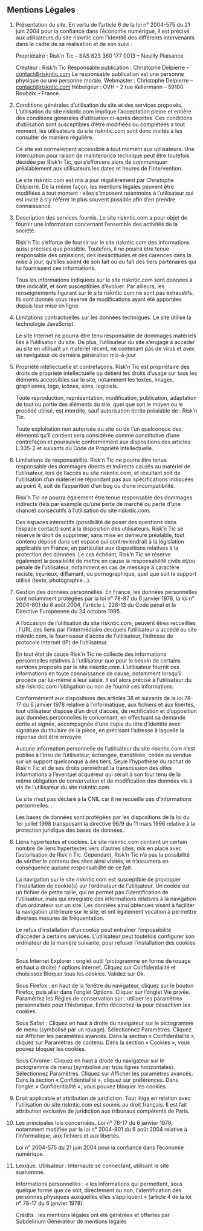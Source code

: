 ## Mentions Légales
1. Présentation du site.
    En vertu de l’article 6 de la loi n° 2004-575 du 21 juin 2004 pour la confiance dans l’économie numérique, il est précisé aux utilisateurs du site riskntic.com l’identité des différents intervenants dans le cadre de sa réalisation et de son suivi :

    Propriétaire : Risk’n Tic – SAS 823 360 177 0013 – Neuilly Plaisance

    Créateur : Risk’n Tic
    Responsable publication : Christophe Delpierre – contact@riskntic.com
    Le responsable publication est une personne physique ou une personne morale.
    Webmaster : Christophe Delpierre – contact@riskntic.com
    Hébergeur : OVH – 2 rue Kellermann – 59100 Roubaix – France.

2. Conditions générales d’utilisation du site et des services proposés.
    L’utilisation du site riskntic.com implique l’acceptation pleine et entière des conditions générales d’utilisation ci-après décrites. Ces conditions d’utilisation sont susceptibles d’être modifiées ou complétées à tout moment, les utilisateurs du site riskntic.com sont donc invités à les consulter de manière régulière.

    Ce site est normalement accessible à tout moment aux utilisateurs. Une interruption pour raison de maintenance technique peut être toutefois décidée par Risk’n Tic, qui s’efforcera alors de communiquer préalablement aux utilisateurs les dates et heures de l’intervention.

    Le site riskntic.com est mis à jour régulièrement par Christophe Delpierre. De la même façon, les mentions légales peuvent être modifiées à tout moment : elles s’imposent néanmoins à l’utilisateur qui est invité à s’y référer le plus souvent possible afin d’en prendre connaissance.

3. Description des services fournis.
    Le site riskntic.com a pour objet de fournir une information concernant l’ensemble des activités de la société.

    Risk’n Tic s’efforce de fournir sur le site riskntic.com des informations aussi précises que possible. Toutefois, il ne pourra être tenue responsable des omissions, des inexactitudes et des carences dans la mise à jour, qu’elles soient de son fait ou du fait des tiers partenaires qui lui fournissent ces informations.

    Tous les informations indiquées sur le site riskntic.com sont données à titre indicatif, et sont susceptibles d’évoluer. Par ailleurs, les renseignements figurant sur le site riskntic.com ne sont pas exhaustifs. Ils sont donnés sous réserve de modifications ayant été apportées depuis leur mise en ligne.

4. Limitations contractuelles sur les données techniques.
    Le site utilise la technologie JavaScript.

    Le site Internet ne pourra être tenu responsable de dommages matériels liés à l’utilisation du site. De plus, l’utilisateur du site s’engage à accéder au site en utilisant un matériel récent, ne contenant pas de virus et avec un navigateur de dernière génération mis-à-jour

5. Propriété intellectuelle et contrefaçons.
    Risk’n Tic est propriétaire des droits de propriété intellectuelle ou détient les droits d’usage sur tous les éléments accessibles sur le site, notamment les textes, images, graphismes, logo, icônes, sons, logiciels.

    Toute reproduction, représentation, modification, publication, adaptation de tout ou partie des éléments du site, quel que soit le moyen ou le procédé utilisé, est interdite, sauf autorisation écrite préalable de : Risk’n Tic.

    Toute exploitation non autorisée du site ou de l’un quelconque des éléments qu’il contient sera considérée comme constitutive d’une contrefaçon et poursuivie conformément aux dispositions des articles L.335-2 et suivants du Code de Propriété Intellectuelle.

6. Limitations de responsabilité.
    Risk’n Tic ne pourra être tenue responsable des dommages directs et indirects causés au matériel de l’utilisateur, lors de l’accès au site riskntic.com, et résultant soit de l’utilisation d’un matériel ne répondant pas aux spécifications indiquées au point 4, soit de l’apparition d’un bug ou d’une incompatibilité.

    Risk’n Tic ne pourra également être tenue responsable des dommages indirects (tels par exemple qu’une perte de marché ou perte d’une chance) consécutifs à l’utilisation du site riskntic.com.

    Des espaces interactifs (possibilité de poser des questions dans l’espace contact) sont à la disposition des utilisateurs. Risk’n Tic se réserve le droit de supprimer, sans mise en demeure préalable, tout contenu déposé dans cet espace qui contreviendrait à la législation applicable en France, en particulier aux dispositions relatives à la protection des données. Le cas échéant, Risk’n Tic se réserve également la possibilité de mettre en cause la responsabilité civile et/ou pénale de l’utilisateur, notamment en cas de message à caractère raciste, injurieux, diffamant, ou pornographique, quel que soit le support utilisé (texte, photographie…).

7. Gestion des données personnelles.
    En France, les données personnelles sont notamment protégées par la loi n° 78-87 du 6 janvier 1978, la loi n° 2004-801 du 6 août 2004, l’article L. 226-13 du Code pénal et la Directive Européenne du 24 octobre 1995.

    A l’occasion de l’utilisation du site riskntic.com, peuvent êtres recueillies : l’URL des liens par l’intermédiaire desquels l’utilisateur a accédé au site riskntic.com, le fournisseur d’accès de l’utilisateur, l’adresse de protocole Internet (IP) de l’utilisateur.

    En tout état de cause Risk’n Tic ne collecte des informations personnelles relatives à l’utilisateur que pour le besoin de certains services proposés par le site riskntic.com. L’utilisateur fournit ces informations en toute connaissance de cause, notamment lorsqu’il procède par lui-même à leur saisie. Il est alors précisé à l’utilisateur du site riskntic.com l’obligation ou non de fournir ces informations.

    Conformément aux dispositions des articles 38 et suivants de la loi 78-17 du 6 janvier 1978 relative à l’informatique, aux fichiers et aux libertés, tout utilisateur dispose d’un droit d’accès, de rectification et d’opposition aux données personnelles le concernant, en effectuant sa demande écrite et signée, accompagnée d’une copie du titre d’identité avec signature du titulaire de la pièce, en précisant l’adresse à laquelle la réponse doit être envoyée.

    Aucune information personnelle de l’utilisateur du site riskntic.com n’est publiée à l’insu de l’utilisateur, échangée, transférée, cédée ou vendue sur un support quelconque à des tiers. Seule l’hypothèse du rachat de Risk’n Tic et de ses droits permettrait la transmission des dites informations à l’éventuel acquéreur qui serait à son tour tenu de la même obligation de conservation et de modification des données vis à vis de l’utilisateur du site riskntic.com.

    Le site n’est pas déclaré à la CNIL car il ne recueille pas d’informations personnelles. .

    Les bases de données sont protégées par les dispositions de la loi du 1er juillet 1998 transposant la directive 96/9 du 11 mars 1996 relative à la protection juridique des bases de données.

8. Liens hypertextes et cookies.
    Le site riskntic.com contient un certain nombre de liens hypertextes vers d’autres sites, mis en place avec l’autorisation de Risk’n Tic. Cependant, Risk’n Tic n’a pas la possibilité de vérifier le contenu des sites ainsi visités, et n’assumera en conséquence aucune responsabilité de ce fait.

    La navigation sur le site riskntic.com est susceptible de provoquer l’installation de cookie(s) sur l’ordinateur de l’utilisateur. Un cookie est un fichier de petite taille, qui ne permet pas l’identification de l’utilisateur, mais qui enregistre des informations relatives à la navigation d’un ordinateur sur un site. Les données ainsi obtenues visent à faciliter la navigation ultérieure sur le site, et ont également vocation à permettre diverses mesures de fréquentation.

    Le refus d’installation d’un cookie peut entraîner l’impossibilité d’accéder à certains services. L’utilisateur peut toutefois configurer son ordinateur de la manière suivante, pour refuser l’installation des cookies :

    Sous Internet Explorer : onglet outil (pictogramme en forme de rouage en haut a droite) / options internet. Cliquez sur Confidentialité et choisissez Bloquer tous les cookies. Validez sur Ok.

    Sous Firefox : en haut de la fenêtre du navigateur, cliquez sur le bouton Firefox, puis aller dans l’onglet Options. Cliquer sur l’onglet Vie privée.
    Paramétrez les Règles de conservation sur : utiliser les paramètres personnalisés pour l’historique. Enfin décochez-la pour désactiver les cookies.

    Sous Safari : Cliquez en haut à droite du navigateur sur le pictogramme de menu (symbolisé par un rouage). Sélectionnez Paramètres. Cliquez sur Afficher les paramètres avancés. Dans la section « Confidentialité », cliquez sur Paramètres de contenu. Dans la section « Cookies », vous pouvez bloquer les cookies.

    Sous Chrome : Cliquez en haut à droite du navigateur sur le pictogramme de menu (symbolisé par trois lignes horizontales). Sélectionnez Paramètres. Cliquez sur Afficher les paramètres avancés. Dans la section « Confidentialité », cliquez sur préférences. Dans l’onglet « Confidentialité », vous pouvez bloquer les cookies.

9. Droit applicable et attribution de juridiction.
    Tout litige en relation avec l’utilisation du site riskntic.com est soumis au droit français. Il est fait attribution exclusive de juridiction aux tribunaux compétents de Paris.

10. Les principales lois concernées.
    Loi n° 78-17 du 6 janvier 1978, notamment modifiée par la loi n° 2004-801 du 6 août 2004 relative à l’informatique, aux fichiers et aux libertés.

    Loi n° 2004-575 du 21 juin 2004 pour la confiance dans l’économie numérique.

11. Lexique.
    Utilisateur : Internaute se connectant, utilisant le site susnommé.

    Informations personnelles : « les informations qui permettent, sous quelque forme que ce soit, directement ou non, l’identification des personnes physiques auxquelles elles s’appliquent » (article 4 de la loi n° 78-17 du 6 janvier 1978).

    Crédits : les mentions légales ont été générées et offertes par Subdelirium Générateur de mentions légales

